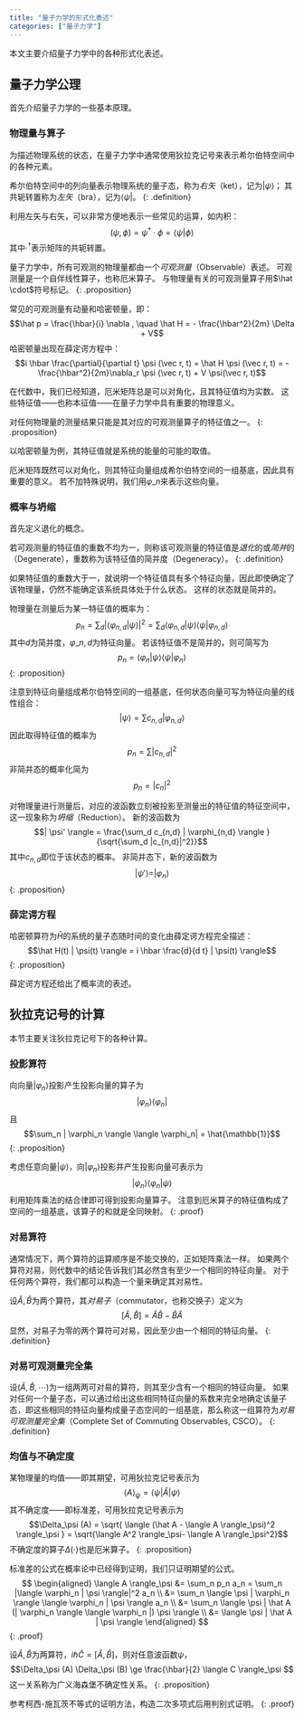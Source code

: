 ```yaml
---
title: "量子力学的形式化表述"
categories: ["量子力学"]
---
```


本文主要介绍量子力学中的各种形式化表述。

## 量子力学公理

首先介绍量子力学的一些基本原理。

### 物理量与算子

为描述物理系统的状态，在量子力学中通常使用狄拉克记号来表示希尔伯特空间中的各种元素。

希尔伯特空间中的列向量表示物理系统的量子态，称为*右矢*（ket），记为$| \psi \rangle$；
其共轭转置称为*左矢*（bra），记为$\langle \psi |$。
{: .definition}

利用左矢与右矢，可以非常方便地表示一些常见的运算，如内积：
$$ (\psi, \phi) = \psi^\dagger \cdot \phi = \langle \psi | \phi \rangle $$
其中$\cdot^\dagger$表示矩阵的共轭转置。

量子力学中，所有可观测的物理量都由一个*可观测量*（Observable）表述。
可观测量是一个自伴线性算子，也称厄米算子。
与物理量有关的可观测量算子用$\hat \cdot$符号标记。
{: .proposition}

常见的可观测量有动量和哈密顿量，即：
$$\hat p = \frac{\hbar}{i} \nabla , \quad \hat H = - \frac{\hbar^2}{2m} \Delta + V$$
哈密顿量出现在薛定谔方程中：
$$i \hbar \frac{\partial}{\partial t} \psi (\vec r, t) = \hat H \psi (\vec r, t) = - \frac{\hbar^2}{2m}\nabla_r \psi (\vec r, t) + V \psi(\vec r, t)$$

在代数中，我们已经知道，厄米矩阵总是可以对角化，且其特征值均为实数。
这些特征值——也称本征值——在量子力学中具有重要的物理意义。

对任何物理量的测量结果只能是其对应的可观测量算子的特征值之一。
{: .proposition}

以哈密顿量为例，其特征值就是系统的能量的可能的取值。

厄米矩阵既然可以对角化，则其特征向量组成希尔伯特空间的一组基底，因此具有重要的意义。
若不加特殊说明，我们用$\varphi\_n$来表示这些向量。

### 概率与坍缩

首先定义退化的概念。

若可观测量的特征值的重数不均为一，则称该可观测量的特征值是*退化*的或*简并*的（Degenerate），重数称为该特征值的简并度（Degeneracy）。
{: .definition}

如果特征值的重数大于一，就说明一个特征值具有多个特征向量，因此即使确定了该物理量，仍然不能确定该系统具体处于什么状态。
这样的状态就是简并的。

物理量在测量后为某一特征值的概率为：
$$p_n = \sum_d | \langle \varphi_{n,d} | \psi \rangle |^2 = \sum_d \langle \varphi_{n,d} | \psi \rangle \langle \psi | \varphi_{n,d} \rangle$$
其中$d$为简并度，$\varphi\_{n,d}$为特征向量。
若该特征值不是简并的，则可简写为
$$p_n = \langle \varphi_{n} | \psi \rangle \langle \psi | \varphi_{n} \rangle$$
{: .proposition}

注意到特征向量组成希尔伯特空间的一组基底，任何状态向量可写为特征向量的线性组合：
$$|\psi\rangle = \sum c_{n,d} | \varphi_{n,d} \rangle$$
因此取得特征值的概率为
$$p_n = \sum | c_{n,d} |^2$$
非简并态的概率化简为
$$p_n = |c_n|^2$$

对物理量进行测量后，对应的波函数立刻被投影至测量出的特征值的特征空间中，这一现象称为*坍缩*（Reduction）。
新的波函数为
$$| \psi' \rangle = \frac{\sum_d c_{n,d} | \varphi_{n,d} \rangle }{\sqrt{\sum_d |c_{n,d}|^2}}$$
其中$c_{n,d}$即位于该状态的概率。
非简并态下，新的波函数为
$$| \psi' \rangle = | \varphi_n \rangle$$
{: .proposition}

### 薛定谔方程

哈密顿算符为$\hat H$的系统的量子态随时间的变化由薛定谔方程完全描述：
$$\hat H(t) | \psi(t) \rangle = i \hbar \frac{d}{d t} | \psi(t) \rangle$$
{: .proposition}

薛定谔方程还给出了概率流的表述。

## 狄拉克记号的计算
本节主要关注狄拉克记号下的各种计算。

### 投影算符

向向量$| \varphi_n \rangle$投影产生投影向量的算子为
$$| \varphi_n \rangle \langle \varphi_n |$$
且
$$\sum_n | \varphi_n \rangle \langle \varphi_n| = \hat{\mathbb{1}}$$
{: .proposition}

考虑任意向量$| \psi \rangle$，向$|\varphi_n\rangle$投影并产生投影向量可表示为
$$| \varphi_n \rangle \langle \varphi_n | \psi \rangle$$
利用矩阵乘法的结合律即可得到投影向量算子。
注意到厄米算子的特征值构成了空间的一组基底，该算子的和就是全同映射。
{: .proof}

### 对易算符

通常情况下，两个算符的运算顺序是不能交换的，正如矩阵乘法一样。
如果两个算符对易，则代数中的结论告诉我们其必然含有至少一个相同的特征向量。
对于任何两个算符，我们都可以构造一个量来确定其对易性。

设$\hat A, \hat B$为两个算符，其*对易子*（commutator，也称交换子）定义为
$$[\hat A, \hat B] = \hat A \hat B - \hat B \hat A$$
显然，对易子为零的两个算符可对易，因此至少由一个相同的特征向量。
{: .definition}

### 对易可观测量完全集

设$(\hat A, \hat B, \cdots)$为一组两两可对易的算符，则其至少含有一个相同的特征向量。
如果对任何一个量子态，可以通过给出这些相同特征向量的系数来完全地确定该量子态，即这些相同的特征向量构成量子态空间的一组基底，那么称这一组算符为*对易可观测量完全集*（Complete Set of Commuting Observables, CSCO）。
{: .definition}

### 均值与不确定度

某物理量的均值——即其期望，可用狄拉克记号表示为
$$\langle A \rangle_\psi = \langle \psi | \hat A | \psi \rangle$$
其不确定度——即标准差，可用狄拉克记号表示为
$$\Delta_\psi (A) = \sqrt{ \langle (\hat A - \langle A \rangle_\psi)^2 \rangle_\psi } = \sqrt{\langle A^2 \rangle_\psi- \langle A \rangle_\psi^2}$$
不确定度的算子$\Delta (\cdot)$也是厄米算子。
{: .proposition}

标准差的公式在概率论中已经得到证明，我们只证明期望的公式。
$$
\begin{aligned}
\langle A \rangle_\psi &= \sum_n p_n a_n = \sum_n |\langle \varphi_n | \psi \rangle|^2 a_n \\
&= \sum_n \langle \psi | \varphi_n \rangle \langle \varphi_n | \psi \rangle a_n \\
&= \sum_n \langle \psi | \hat A (| \varphi_n \rangle \langle \varphi_n |) \psi \rangle \\
&= \langle \psi | \hat A | \psi \rangle 
\end{aligned}
$$
{: .proof}

设$\hat A, \hat B$为两算符，$i \hbar \hat C = [\hat A, \hat B]$，则对任意波函数$\psi$，
$$\Delta_\psi (A) \Delta_\psi (B) \ge \frac{\hbar}{2} \langle C \rangle_\psi $$
这一关系称为广义海森堡不确定性关系。
{: .proposition}

参考柯西-施瓦茨不等式的证明方法，构造二次多项式后用判别式证明。
{: .proof}
